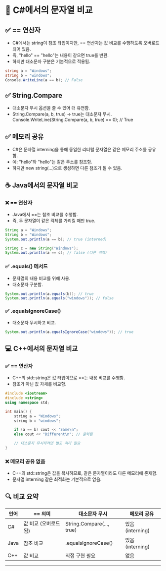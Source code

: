 # 🧵 C#에서의 문자열 비교
## ✅ == 연산자
- C#에서는 string이 참조 타입이지만, == 연산자는 값 비교를 수행하도록 오버로드되어 있음.
- 즉, "hello" == "hello"는 내용이 같으면 true를 반환.
- 하지만 대소문자 구분은 기본적으로 적용됨.
```csharp
string a = "Windows";
string b = "windows";
Console.WriteLine(a == b); // False
```

## ✅ String.Compare
- 대소문자 무시 옵션을 줄 수 있어 더 유연함.
- String.Compare(a, b, true) → true는 대소문자 무시.
Console.WriteLine(String.Compare(a, b, true) == 0); // True


## ✅ 메모리 공유
- C#은 문자열 interning을 통해 동일한 리터럴 문자열은 같은 메모리 주소를 공유함.
- 예: "hello"와 "hello"는 같은 주소를 참조함.
- 하지만 new string(...)으로 생성하면 다른 참조가 될 수 있음.

## ☕ Java에서의 문자열 비교
### ❌ == 연산자
- Java에서 ==는 참조 비교를 수행함.
- 즉, 두 문자열이 같은 객체를 가리킬 때만 true.
```java
String a = "Windows";
String b = "Windows";
System.out.println(a == b); // true (interned)

String c = new String("Windows");
System.out.println(a == c); // false (다른 객체)
```

### ✅ .equals() 메서드
- 문자열의 내용 비교를 위해 사용.
- 대소문자 구분함.
```java
System.out.println(a.equals(b)); // true
System.out.println(a.equals("windows")); // false
```

### ✅ .equalsIgnoreCase()
- 대소문자 무시하고 비교.
```java
System.out.println(a.equalsIgnoreCase("windows")); // true
```


## 💻 C++에서의 문자열 비교
### ✅ == 연산자
- C++의 std::string은 값 타입이므로 ==는 내용 비교를 수행함.
- 참조가 아닌 값 자체를 비교함.
```cpp
#include <iostream>
#include <string>
using namespace std;

int main() {
    string a = "Windows";
    string b = "windows";

    if (a == b) cout << "Same\n";
    else cout << "Different\n"; // 출력됨

    // 대소문자 무시하려면 별도 처리 필요
}
```

### ❌ 메모리 공유 없음
- C++의 std::string은 값을 복사하므로, 같은 문자열이라도 다른 메모리에 존재함.
- 문자열 interning 같은 최적화는 기본적으로 없음.

## 🔍 비교 요약
| 언어 | == 의미 | 대소문자 무시 | 메모리 공유 |
|-----|---------|-------------|-----------| 
| C# | 값 비교 (오버로드됨) | String.Compare(..., true) | 있음 (interning) | 
| Java | 참조 비교 | .equalsIgnoreCase() | 있음 (interning) | 
| C++ | 값 비교 | 직접 구현 필요 | 없음 | 
----

